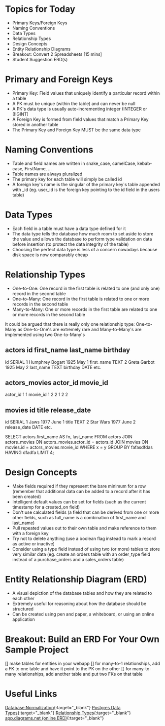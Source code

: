
# Topics for Today

* Primary Keys/Foreign Keys
* Naming Conventions
* Data Types
* Relationship Types
* Design Concepts
* Entity Relationship Diagrams
* Breakout: Convert 2 Spreadsheets [15 mins]
* Student Suggestion ERD(s)

# Primary and Foreign Keys

* Primary Key: Field values that uniquely identify a particular record within a table
* A PK must be unique (within the table) and can never be null
* A PK's data type is usually auto-incrementing integer (INTEGER or BIGINT)
* A Foreign Key is formed from field values that match a Primary Key stored in another table
* The Primary Key and Foreign Key MUST be the same data type

# Naming Conventions

* Table and field names are written in snake_case, camelCase, kebab-case, FirstName, ...
* Table names are always pluralized
* The primary key for each table will simply be called id
* A foreign key's name is the singular of the primary key's table appended with _id (eg. user_id is the foreign key pointing to the id field in the users table)

# Data Types

* Each field in a table must have a data type defined for it
* The data type tells the database how much room to set aside to store the value and allows the database to perform type validation on data before insertion (to protect the data integrity of the table)
* Choosing the perfect data type is less of a concern nowadays because disk space is now comparably cheap

# Relationship Types

* One-to-One: One record in the first table is related to one (and only one) record in the second table
* One-to-Many: One record in the first table is related to one or more records in the second table
* Many-to-Many: One or more records in the first table are related to one or more records in the second table

It could be argued that there is really only one relationship type: One-to-Many as One-to-One's are extremely rare and Many-to-Many's are implemented using two One-to-Many's




actors                                id        first_name      last_name        birthday
------
id SERIAL                             1         Humphrey        Bogart           1925 May 1
first_name TEXT                       2         Greta           Garbot           1925 May 2
last_name TEXT
birthday DATE
etc.


actors_movies                            actor_id      movie_id
------------- 
actor_id                                    1              1
movie_id                                    1              2
                                            2              1
                                            2              2


movies                               id        title         release_date
---------
id SERIAL                             1         Jaws         1977 June 1
title TEXT                            2         Star Wars    1977 June 2
release_date DATE
etc.

SELECT actors.first_name AS fn, last_name
FROM actors
JOIN actors_movies ON actors_movies.actor_id = actors.id
JOIN movies ON movies.id = actors_movies.movie_id
WHERE x = y
GROUP BY fafasdfdas
HAVING dfadfa
LIMIT 4;




















# Design Concepts

* Make fields required if they represent the bare minimum for a row  (remember that additional data can be added to a record after it has been created)
* Intelligent default values can be set for fields (such as the current timestamp for a created_on field)
* Don't use calculated fields (a field that can be derived from one or more other fields, such as full_name is a combination of first_name and last_name)
* Pull repeated values out to their own table and make reference to them with a foreign key
* Try not to delete anything (use a boolean flag instead to mark a record as active or inactive)
* Consider using a type field instead of using two (or more) tables to store very similar data
 (eg. create an orders table with an order_type field instead of a purchase_orders and a sales_orders table)

# Entity Relationship Diagram (ERD)

* A visual depiction of the database tables and how they are related to each other
* Extremely useful for reasoning about how the database should be structured
* Can be created using pen and paper, a whiteboard, or using an online application

# Breakout: Build an ERD For Your Own Sample Project

[] make tables for entities in your webapp
[] for many-to-1 relationships, add a FK to one table and have it point to the PK on the other
[] for many-to-many relationships, add another table and put two FKs on that table

# Useful Links

[Database Normalization](https://en.wikipedia.org/wiki/Database_normalization){:target="_blank"}
[Postgres Data Types](https://www.postgresqltutorial.com/postgresql-data-types/){:target="_blank"}
[Relationship Types](http://etutorials.org/SQL/Database+design+for+mere+mortals/Part+II+The+Design+Process/Chapter+10.+Table+Relationships/Types+of+Relationships/){:target="_blank"}
[app.diagrams.net (online ERD)](https://app.diagrams.net/){:target="_blank"}
